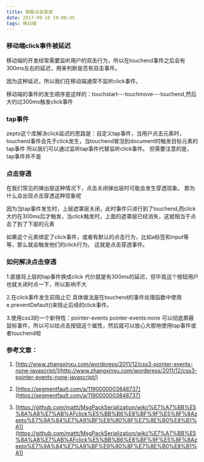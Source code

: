```yaml
---
title: 聊聊点击穿透
date: 2017-09-16 19:00:45
tags: 移动端
---
```


### 移动端click事件被延迟

移动端的开发经常需要监听用户的双击行为，所以在touchend事件之后会有300ms左右的延迟，用来判断是否有双击事件。

因为这种延迟，所以我们在移动端通常不监听click事件。


<!--more-->

移动端的事件的发生顺序是这样的：touchstart---touchmove---touchend,然后大约过300ms触发click事件

### tap事件

zepto这个库解决click延迟的思路是：自定义tap事件，当用户点击元素时，touchend事件会先于click发生，当touchend冒泡到document时触发目标元素的tap事件
所以我们可以通过监听tap事件代替监听click事件。
但需要注意的是，tap事件并不是

### 点击穿透

在我们常见的弹出层这种情况下，点击关闭弹出层时可能会发生穿透现象。
那为什么会出现点击穿透这种现象呢

因为当tap事件发生时，上层遮罩层关闭，此时事件只进行到了touchend,而click大约在300ms后才触发，当click触发时，上面的遮罩层已经消失，这就相当于点击了到了下层的元素

如果这个元素绑定了click事件，或者有默认的点击行为，比如a标签和input等等，那么就会触发他们的click行为。
这就是点击穿透事件。

### 如何解决点击穿透

1.直接将上层的tap事件换成click
代价就是有300ms的延迟，但毕竟这个按钮用户也就关闭时点一下，所以影响不大

2.在click事件发生前阻止它
具体做法是在touchend的事件处理函数中使用e.preventDefault()来阻止后续的click事件。

3.使用css3的一个新特性：pointer-events
pointer-events:none 可以彻底屏蔽鼠标事件，所以可以给点击按钮这个属性，然后就可以放心大胆地使用tap事件或者touchend啦


### 参考文章： 
1. [http://www.zhangxinxu.com/wordpress/2011/12/css3-pointer-events-none-javascript/](http://www.zhangxinxu.com/wordpress/2011/12/css3-pointer-events-none-javascript/)

2. [https://segmentfault.com/a/1190000003848737](https://segmentfault.com/a/1190000003848737)
3. [https://github.com/mattt/MsgPackSerialization/wiki/%E7%A7%BB%E5%8A%A8%E7%AB%AFclick%E5%BB%B6%E8%BF%9F%E5%8F%8Azepto%E7%9A%84%E7%A9%BF%E9%80%8F%E7%8E%B0%E8%B1%A1](https://github.com/mattt/MsgPackSerialization/wiki/%E7%A7%BB%E5%8A%A8%E7%AB%AFclick%E5%BB%B6%E8%BF%9F%E5%8F%8Azepto%E7%9A%84%E7%A9%BF%E9%80%8F%E7%8E%B0%E8%B1%A1)

